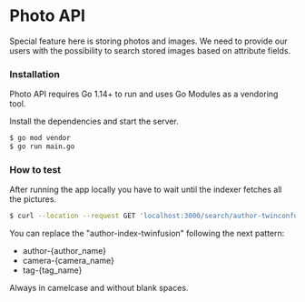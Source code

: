 # Photo API

Special feature here is storing photos and images. We need to provide our users with the possibility to search stored images based on attribute fields.

### Installation

Photo API requires Go 1.14+ to run and uses Go Modules as a vendoring tool.

Install the dependencies and start the server.

```sh
$ go mod vendor
$ go run main.go
```

### How to test

After running the app locally you have to wait until the indexer fetches all the pictures. 

```sh 
$ curl --location --request GET 'localhost:3000/search/author-twinconfusion'
```

You can replace the "author-index-twinfusion" following the next pattern:

- author-{author_name}
- camera-{camera_name}
- tag-{tag_name}

Always in camelcase and without blank spaces.

